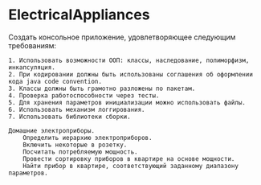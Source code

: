 # ElectricalAppliances

Создать консольное приложение, удовлетворяющее следующим требованиям:

    1. Использовать возможности ООП: классы, наследование, полиморфизм, инкапсуляция.
    2. При кодировании должны быть использованы соглашения об оформлении кода java code convention.
    3. Классы должны быть грамотно разложены по пакетам.
    4. Проверка работоспособности через тесты.
    5. Для хранения параметров инициализации можно использовать файлы.
    6. Использовать механизм логгирования.
    7. Использовать библиотеки сборки.
    
    Домашние электроприборы. 
        Определить иерархию электроприборов. 
        Включить некоторые в розетку. 
        Посчитать потребляемую мощность. 
        Провести сортировку приборов в квартире на основе мощности. 
        Найти прибор в квартире, соответствующий заданному диапазону параметров.
